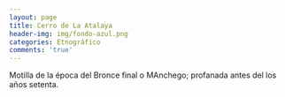 ```yaml
---
layout: page
title: Cerro de La Atalaya
header-img: img/fondo-azul.png
categories: Etnográfico
comments: 'true'
---
```



Motilla de la época del Bronce final o MAnchego; profanada antes del los años setenta.

<div class="photos">
</div>
